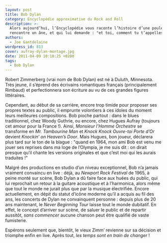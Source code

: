 ```yaml
---
layout: post
title: Bob Dylan
category: Encyclopédie approximative du Rock and Roll
description: >-
  Alors aujourd’hui, l’Encyclopédie vous raconte l’histoire d’une poule qui
  rencontre un âne, et qui lui demande : "et toi, comment tu t’appelles ?"
authors:
  - Joe Gantdelaine
wordpress_id: 813
cover: aufray-dylan-montage.jpg
date: 2011-04-09 10:18:25 +0200
tags:
  - Bob Dylan
---
```


Robert Zimmerberg (vrai nom de Bob Dylan) est né à Duluth, Minnesota. Très
jeune, il s’éprend des écrivains romantiques français (principalement Rimbaud)
et perfectionnera son écriture au vu de ces grandes figures littéraires.

Cependant, au début de sa carrière, encore trop timide pour proposer ses propres
textes au public, il emprunte volontiers à ces idoles du moment leurs meilleures
compositions. Bob pioche partout : dans le blues traditionnel, chez Woody
Guthrie, ou encore, chez Hugues Aufray (toujours cet amour pour la France !).
Ainsi, _Monsieur l’Homme Orchestre_ se transforme en _Mr. Tambourine Man_ et
_Knock Knock Ouvre-toi Porte d’Or_ devient _Knockin’ on Heaven’s Door_. Mais
Hugues, bon joueur, déclarera plus tard sur le ton de la blague : "quand en
1964, mon ami Bob est venu me jouer ses reprises dans ma loge de l’Olympia, je
me suis dit : on dirait presque qu’il chante les versions originales et que
c’est moi qui les aurais traduites !"

Malgré des productions en studio d’un niveau exceptionnel, Bob n’a jamais
vraiment convaincu en live : déjà, au _Newport Rock Festival_ de 1965, à peine
monté sur scène, Bob Dylan a dû faire face aux huées du public, qui lui
reprochait un retour à la guitare acoustique et à l’harmonica, alors même que
tout le monde ne jurait plus que par la musique électrifiée. Encore
actuellement, en dépit du statut d’icône moderne qu’il a acquis au fil des ans,
les concerts de Dylan ne convainquent personne : depuis plus de 20 ans
maintenant, le _Never Beginning Tour_ laisse tout le monde dubitatif. En effet,
le concept d’arriver sur scène, de saluer le public et de repartir aussitôt,
_sans commencer_ aucune chanson peut être qualifié de vaste fumisterie.

Espérons seulement que, bientôt, le vieux Zimm’ revienne sur sa décision et
triomphe enfin en live. Après tout, *les temps sont en train de changer* !
